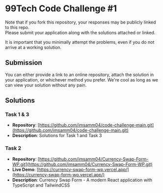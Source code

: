 # 99Tech Code Challenge #1 #

Note that if you fork this repository, your responses may be publicly linked to this repo.  
Please submit your application along with the solutions attached or linked.   

It is important that you minimally attempt the problems, even if you do not arrive at a working solution.

## Submission ##
You can either provide a link to an online repository, attach the solution in your application, or whichever method you prefer.
We're cool as long as we can view your solution without any pain.

## Solutions ##

### Task 1 & 3
- **Repository**: [https://github.com/imsamm04/code-challenge-main.git](https://github.com/imsamm04/code-challenge-main.git)
- **Description**: Solutions for Task 1 and Task 3

### Task 2
- **Repository**: [https://github.com/imsamm04/Currency-Swap-Form-WP.git](https://github.com/imsamm04/Currency-Swap-Form-WP.git)
- **Live Demo**: [https://currency-swap-form-wp.vercel.app/](https://currency-swap-form-wp.vercel.app/)
- **Description**: Currency Swap Form - A modern React application with TypeScript and TailwindCSS
